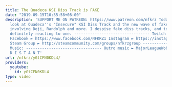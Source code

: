 ```yaml
---
title: The Quadeca KSI Diss Track is FAKE
date: "2019-09-15T10:35:58+08:00"
description: 'SUPPORT ME ON PATREON: https://www.patreon.com/nfkrz Today we take a
  look at Quadeca''s "Insecure" KSI Diss Track and the new wave of fake Sidemen beef,
  involving Deji, Randolph and more. I despise fake diss tracks, and today we''re
  definitely reacting to one. --------------------------------- Twitch ► http://www.twitch.tv/nfkrz
  Facebook ► https://www.facebook.com/NFKRZ1 Instagram ► https://instagram.com/roman_nfkrz/
  Steam Group ► http://steamcommunity.com/groups/nfkrzgroup ---------------------------------
  Music: --------------------------------- Outro music ► MajorLeagueWobs/Holder -
  D I S T A N T'
url: /nfkrz/yGtCFN0KDL4/
providers:
  youtube:
    id: yGtCFN0KDL4
type: video
---
```

